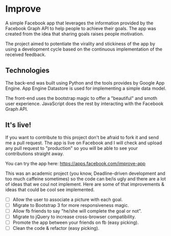 Improve
=======

A simple Facebook app that leverages the information provided by the Facebook Graph API to help people to achieve their goals. The app was created from the idea that sharing goals raises people motivation.

The project aimed to potentiate the virality and stickiness of the app by using a development cycle based on the continuous implementation of the received feedback.

Technologies
------------
The back-end was built using Python and the tools provides by Google App Engine. App Engine Datastore is used for implementing a simple data model.

The front-end uses the bootstrap magic to offer a "beautiful" and smoth user experience. JavaScript does the rest by interacting with the Facebook Graph API.

It's live!
-----------
If you want to contribute to this project don't be afraid to fork it and send me a pull request. The app is live on Facebook and I will check and upload any pull request to "production" so you will be able to see your contributions straight away. 

You can try the app here:
https://apps.facebook.com/improve-app

This was an academic project (you know, Deadline-driven development and too much caffeine sometimes) so the code can be/is ugly and there are a lot of ideas that we coul not implement. Here are some of that improvements & ideas that could be cool see implemented.

- [ ] Allow the user to associate a picture with each goal.
- [ ] Migrate to Bootstrap 3 for more responsiveness magic.
- [ ] Allow fb friends to say "he/she will complete the goal or not".
- [ ] Migrate to jQuery to increase cross-browser compatibility.
- [ ] Promote the app between your friends on fb (easy picking).
- [ ] Clean the code & refactor (easy picking).